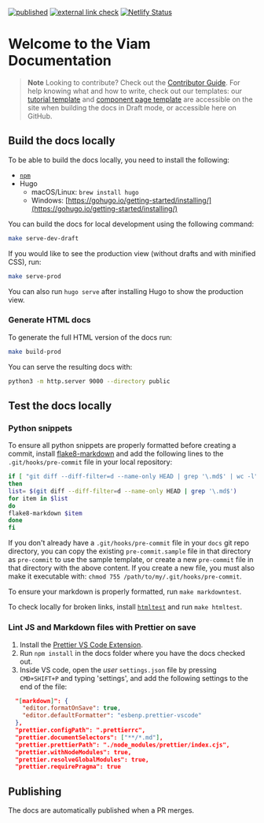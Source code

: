 [![published](https://github.com/viamrobotics/docs/actions/workflows/docs.yml/badge.svg)](https://github.com/viamrobotics/docs/actions/workflows/docs.yml)
[![external link check](https://github.com/viamrobotics/docs/actions/workflows/run-htmltest.yml/badge.svg)](https://github.com/viamrobotics/docs/actions/workflows/run-htmltest.yml)
[![Netlify Status](https://api.netlify.com/api/v1/badges/f7bff5c9-699f-4753-9166-ffa405290d67/deploy-status)](https://app.netlify.com/sites/viam-docs/deploys)

# Welcome to the Viam Documentation

> **Note**
> Looking to contribute? Check out the [Contributor Guide](https://docs.viam.com/appendix/contributing/).
> For help knowing what and how to write, check out our templates: our [tutorial template](docs/tutorials/template/) and [component page template](docs/components/component/) are accessible on the site when building the docs in Draft mode, or accessible here on GitHub.

## Build the docs locally

To be able to build the docs locally, you need to install the following:

- [`npm`](https://nodejs.org/en/download/)
- Hugo
  - macOS/Linux: `brew install hugo`
  - Windows: [https://gohugo.io/getting-started/installing/](https://gohugo.io/getting-started/installing/)

You can build the docs for local development using the following command:

```sh
make serve-dev-draft
```

If you would like to see the production view (without drafts and with minified CSS), run:

```sh
make serve-prod
```

You can also run `hugo serve` after installing Hugo to show the production view.

### Generate HTML docs

To generate the full HTML version of the docs run:

```sh
make build-prod
```

You can serve the resulting docs with:

```sh
python3 -m http.server 9000 --directory public
```

## Test the docs locally

### Python snippets

To ensure all python snippets are properly formatted before creating a commit, install [flake8-markdown](https://github.com/johnfraney/flake8-markdown) and add the following lines to the `.git/hooks/pre-commit` file in your local repository:

```sh
if [ "git diff --diff-filter=d --name-only HEAD | grep '\.md$' | wc -l" ];
then
list= $(git diff --diff-filter=d --name-only HEAD | grep '\.md$')
for item in $list
do
flake8-markdown $item
done
fi
```

If you don't already have a `.git/hooks/pre-commit` file in your `docs` git repo directory, you can copy the existing `pre-commit.sample` file in that directory as `pre-commit` to use the sample template, or create a new `pre-commit` file in that directory with the above content.
If you create a new file, you must also make it executable with: `chmod 755 /path/to/my/.git/hooks/pre-commit`.

To ensure your markdown is properly formatted, run `make markdowntest`.

To check locally for broken links, install [`htmltest`](https://github.com/wjdp/htmltest) and run `make htmltest`.

### Lint JS and Markdown files with Prettier on save

1. Install the [Prettier VS Code Extension](https://marketplace.visualstudio.com/items?itemName=esbenp.prettier-vscode).
2. Run `npm install` in the docs folder where you have the docs checked out.
3. Inside VS code, open the _user_ `settings.json` file by pressing `CMD+SHIFT+P` and typing 'settings', and add the following settings to the end of the file:

```json
  "[markdown]": {
    "editor.formatOnSave": true,
    "editor.defaultFormatter": "esbenp.prettier-vscode"
  },
  "prettier.configPath": ".prettierrc",
  "prettier.documentSelectors": ["**/*.md"],
  "prettier.prettierPath": "./node_modules/prettier/index.cjs",
  "prettier.withNodeModules": true,
  "prettier.resolveGlobalModules": true,
  "prettier.requirePragma": true
```

## Publishing

The docs are automatically published when a PR merges.
